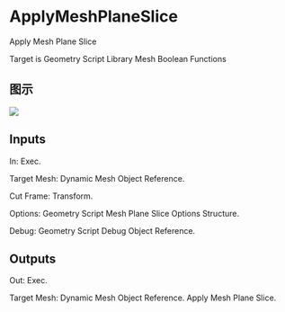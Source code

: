 # ApplyMeshPlaneSlice

Apply Mesh Plane Slice

Target is Geometry Script Library Mesh Boolean Functions

## 图示

![]($-20221218-19101579.png)

## Inputs

In: Exec.

Target Mesh: Dynamic Mesh Object Reference.

Cut Frame: Transform.

Options: Geometry Script Mesh Plane Slice Options Structure.

Debug: Geometry Script Debug Object Reference.  

## Outputs

Out: Exec.

Target Mesh: Dynamic Mesh Object Reference. Apply Mesh Plane Slice.

